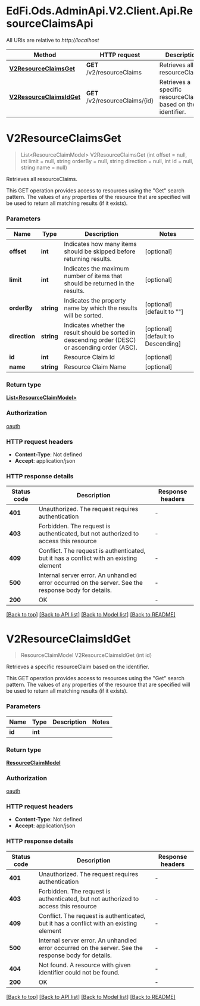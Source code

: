# EdFi.Ods.AdminApi.V2.Client.Api.ResourceClaimsApi

All URIs are relative to *http://localhost*

| Method | HTTP request | Description |
|--------|--------------|-------------|
| [**V2ResourceClaimsGet**](ResourceClaimsApi.md#v2resourceclaimsget) | **GET** /v2/resourceClaims | Retrieves all resourceClaims. |
| [**V2ResourceClaimsIdGet**](ResourceClaimsApi.md#v2resourceclaimsidget) | **GET** /v2/resourceClaims/{id} | Retrieves a specific resourceClaim based on the identifier. |

<a id="v2resourceclaimsget"></a>
# **V2ResourceClaimsGet**
> List&lt;ResourceClaimModel&gt; V2ResourceClaimsGet (int offset = null, int limit = null, string orderBy = null, string direction = null, int id = null, string name = null)

Retrieves all resourceClaims.

This GET operation provides access to resources using the \"Get\" search pattern. The values of any properties of the resource that are specified will be used to return all matching results (if it exists).


### Parameters

| Name | Type | Description | Notes |
|------|------|-------------|-------|
| **offset** | **int** | Indicates how many items should be skipped before returning results. | [optional]  |
| **limit** | **int** | Indicates the maximum number of items that should be returned in the results. | [optional]  |
| **orderBy** | **string** | Indicates the property name by which the results will be sorted. | [optional] [default to &quot;&quot;] |
| **direction** | **string** | Indicates whether the result should be sorted in descending order (DESC) or ascending order (ASC). | [optional] [default to Descending] |
| **id** | **int** | Resource Claim Id | [optional]  |
| **name** | **string** | Resource Claim Name | [optional]  |

### Return type

[**List&lt;ResourceClaimModel&gt;**](ResourceClaimModel.md)

### Authorization

[oauth](../README.md#oauth)

### HTTP request headers

 - **Content-Type**: Not defined
 - **Accept**: application/json


### HTTP response details
| Status code | Description | Response headers |
|-------------|-------------|------------------|
| **401** | Unauthorized. The request requires authentication |  -  |
| **403** | Forbidden. The request is authenticated, but not authorized to access this resource |  -  |
| **409** | Conflict. The request is authenticated, but it has a conflict with an existing element |  -  |
| **500** | Internal server error. An unhandled error occurred on the server. See the response body for details. |  -  |
| **200** | OK |  -  |

[[Back to top]](#) [[Back to API list]](../../README.md#documentation-for-api-endpoints) [[Back to Model list]](../../README.md#documentation-for-models) [[Back to README]](../../README.md)

<a id="v2resourceclaimsidget"></a>
# **V2ResourceClaimsIdGet**
> ResourceClaimModel V2ResourceClaimsIdGet (int id)

Retrieves a specific resourceClaim based on the identifier.

This GET operation provides access to resources using the \"Get\" search pattern. The values of any properties of the resource that are specified will be used to return all matching results (if it exists).


### Parameters

| Name | Type | Description | Notes |
|------|------|-------------|-------|
| **id** | **int** |  |  |

### Return type

[**ResourceClaimModel**](ResourceClaimModel.md)

### Authorization

[oauth](../README.md#oauth)

### HTTP request headers

 - **Content-Type**: Not defined
 - **Accept**: application/json


### HTTP response details
| Status code | Description | Response headers |
|-------------|-------------|------------------|
| **401** | Unauthorized. The request requires authentication |  -  |
| **403** | Forbidden. The request is authenticated, but not authorized to access this resource |  -  |
| **409** | Conflict. The request is authenticated, but it has a conflict with an existing element |  -  |
| **500** | Internal server error. An unhandled error occurred on the server. See the response body for details. |  -  |
| **404** | Not found. A resource with given identifier could not be found. |  -  |
| **200** | OK |  -  |

[[Back to top]](#) [[Back to API list]](../../README.md#documentation-for-api-endpoints) [[Back to Model list]](../../README.md#documentation-for-models) [[Back to README]](../../README.md)

